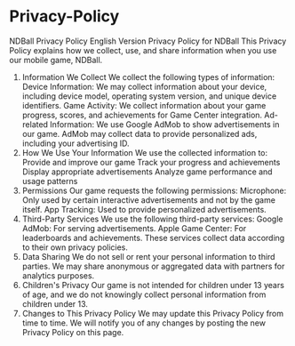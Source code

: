 # Privacy-Policy
NDBall Privacy Policy
English Version
Privacy Policy for NDBall
This Privacy Policy explains how we collect, use, and share information when you use our mobile game, NDBall.
1. Information We Collect
We collect the following types of information:
Device Information: We may collect information about your device, including device model, operating system version, and unique device identifiers.
Game Activity: We collect information about your game progress, scores, and achievements for Game Center integration.
Ad-related Information: We use Google AdMob to show advertisements in our game. AdMob may collect data to provide personalized ads, including your advertising ID.
2. How We Use Your Information
We use the collected information to:
Provide and improve our game
Track your progress and achievements
Display appropriate advertisements
Analyze game performance and usage patterns
3. Permissions
Our game requests the following permissions:
Microphone: Only used by certain interactive advertisements and not by the game itself.
App Tracking: Used to provide personalized advertisements.
4. Third-Party Services
We use the following third-party services:
Google AdMob: For serving advertisements.
Apple Game Center: For leaderboards and achievements.
These services collect data according to their own privacy policies.
5. Data Sharing
We do not sell or rent your personal information to third parties. We may share anonymous or aggregated data with partners for analytics purposes.
6. Children's Privacy
Our game is not intended for children under 13 years of age, and we do not knowingly collect personal information from children under 13.
7. Changes to This Privacy Policy
We may update this Privacy Policy from time to time. We will notify you of any changes by posting the new Privacy Policy on this page.
